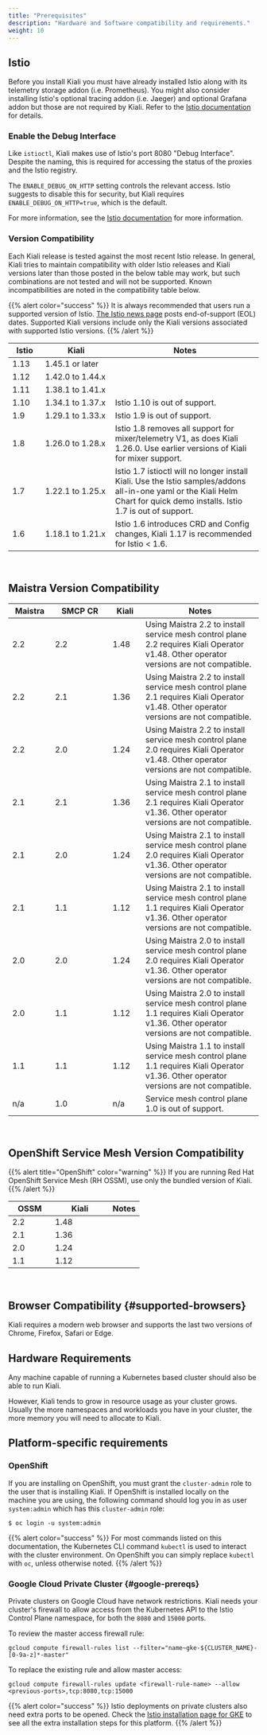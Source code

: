 ```yaml
---
title: "Prerequisites"
description: "Hardware and Software compatibility and requirements."
weight: 10
---
```


## Istio

Before you install Kiali you must have already installed Istio along with its
telemetry storage addon (i.e. Prometheus). You might also consider installing
Istio's optional tracing addon (i.e. Jaeger) and optional Grafana addon but
those are not required by Kiali. Refer to the
[Istio documentation](https://istio.io/docs/setup/getting-started) for details.

### Enable the Debug Interface

Like `istioctl`, Kiali makes use of Istio's port 8080 "Debug Interface". Despite the naming, this is required for accessing the status of the proxies
and the Istio registry.

The `ENABLE_DEBUG_ON_HTTP` setting controls the relevant access. Istio suggests to disable this for security, but Kiali requires `ENABLE_DEBUG_ON_HTTP=true`,
which is the default.

For more information, see the [Istio documentation](https://istio.io/latest/docs/ops/best-practices/security/#control-plane) for more information.


### Version Compatibility

Each Kiali release is tested against the most recent Istio release. In general,
Kiali tries to maintain compatibility with older Istio releases and Kiali
versions later than those posted in the below table may work, but such
combinations are not tested and will not be supported. Known incompatibilities
are noted in the compatibility table below.

{{% alert color="success" %}}
It is always recommended that users run a supported version of Istio.
[The Istio news page](https://istio.io/news/) posts end-of-support (EOL)
dates. Supported Kiali versions include only the Kiali versions associated with
supported Istio versions.
{{% /alert %}}

|<div style="width:50px">Istio</div>|<div style="width:125px">Kiali</div>|Notes|
|-------|------------------|---|
|1.13   |1.45.1 or later   |   |
|1.12   |1.42.0 to 1.44.x  |   |
|1.11   |1.38.1 to 1.41.x  |   |
|1.10   |1.34.1 to 1.37.x  |Istio 1.10 is out of support. |
|1.9    |1.29.1 to 1.33.x  |Istio 1.9 is out of support. |
|1.8    |1.26.0 to 1.28.x  |Istio 1.8 removes all support for mixer/telemetry V1, as does Kiali 1.26.0. Use earlier versions of Kiali for mixer support.   |
|1.7    |1.22.1 to 1.25.x  |Istio 1.7 istioctl will no longer install Kiali. Use the Istio samples/addons all-in-one yaml or the Kiali Helm Chart for quick demo installs. Istio 1.7 is out of support.   |
|1.6    |1.18.1 to 1.21.x  |Istio 1.6 introduces CRD and Config changes, Kiali 1.17 is recommended for Istio < 1.6.   |

<br />

## Maistra Version Compatibility

|<div style="width:70px">Maistra</div>|<div style="width:100px">SMCP CR</div>|<div style="width:50px">Kiali</div>|Notes|
|---|---|---|---|
|2.2   |2.2   |1.48   |Using Maistra 2.2 to install service mesh control plane 2.2 requires Kiali Operator v1.48. Other operator versions are not compatible.   |
|2.2   |2.1   |1.36   |Using Maistra 2.2 to install service mesh control plane 2.1 requires Kiali Operator v1.48. Other operator versions are not compatible.   |
|2.2   |2.0   |1.24   |Using Maistra 2.2 to install service mesh control plane 2.0 requires Kiali Operator v1.48. Other operator versions are not compatible.   |
|2.1   |2.1   |1.36   |Using Maistra 2.1 to install service mesh control plane 2.1 requires Kiali Operator v1.36. Other operator versions are not compatible.   |
|2.1   |2.0   |1.24   |Using Maistra 2.1 to install service mesh control plane 2.0 requires Kiali Operator v1.36. Other operator versions are not compatible.   |
|2.1   |1.1   |1.12   |Using Maistra 2.1 to install service mesh control plane 1.1 requires Kiali Operator v1.36. Other operator versions are not compatible.   |
|2.0   |2.0   |1.24   |Using Maistra 2.0 to install service mesh control plane 2.0 requires Kiali Operator v1.36. Other operator versions are not compatible.   |
|2.0   |1.1   |1.12   |Using Maistra 2.0 to install service mesh control plane 1.1 requires Kiali Operator v1.36. Other operator versions are not compatible.   |
|1.1   |1.1   |1.12   |Using Maistra 1.1 to install service mesh control plane 1.1 requires Kiali Operator v1.36. Other operator versions are not compatible.   |
|n/a   |1.0   |n/a    |Service mesh control plane 1.0 is out of support.   |

<br />

## OpenShift Service Mesh Version Compatibility

{{% alert title="OpenShift" color="warning" %}}
If you are running Red Hat OpenShift Service Mesh (RH OSSM), use only the bundled version of Kiali.
{{% /alert %}}

|<div style="width:70px">OSSM</div>|<div style="width:100px">Kiali</div>|Notes|
|-------|------------------|---|
|2.2   |1.48 |   |
|2.1   |1.36 |   |
|2.0   |1.24 |   |
|1.1   |1.12 |   |

<br />

## Browser Compatibility {#supported-browsers}

Kiali requires a modern web browser and supports the last two versions of Chrome, Firefox, Safari or Edge.

## Hardware Requirements

Any machine capable of running a Kubernetes based cluster should also be able
to run Kiali.

However, Kiali tends to grow in resource usage as your cluster grows. Usually
the more namespaces and workloads you have in your cluster, the more memory you
will need to allocate to Kiali.

## Platform-specific requirements

### OpenShift

If you are installing on OpenShift, you must grant the `cluster-admin` role to the user that is installing Kiali. If OpenShift is installed locally on the machine you are using, the following command should log you in as user `system:admin` which has this `cluster-admin` role:

```
$ oc login -u system:admin
```

{{% alert color="success" %}}
For most commands listed on this documentation, the Kubernetes CLI command `kubectl` is used to interact with the cluster environment. On OpenShift you can simply replace `kubectl` with `oc`, unless otherwise noted.
{{% /alert %}}

### Google Cloud Private Cluster {#google-prereqs}

Private clusters on Google Cloud have network restrictions. Kiali needs your cluster's firewall to allow access from the Kubernetes API to the Istio Control Plane namespace, for both the `8080` and `15000` ports.

To review the master access firewall rule:

```
gcloud compute firewall-rules list --filter="name~gke-${CLUSTER_NAME}-[0-9a-z]*-master"
```

To replace the existing rule and allow master access:

```
gcloud compute firewall-rules update <firewall-rule-name> --allow <previous-ports>,tcp:8080,tcp:15000
```

{{% alert color="success" %}}
Istio deployments on private clusters also need extra ports to be opened. Check the [Istio installation page for GKE](https://istio.io/latest/docs/setup/platform-setup/gke/) to see all the extra installation steps for this platform.
{{% /alert %}}


